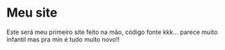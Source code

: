 # Meu site
 Este será meu primeiro site feito na mão, código fonte kkk...
 parece muito infantil mas pra min é tudo muito novo!!
